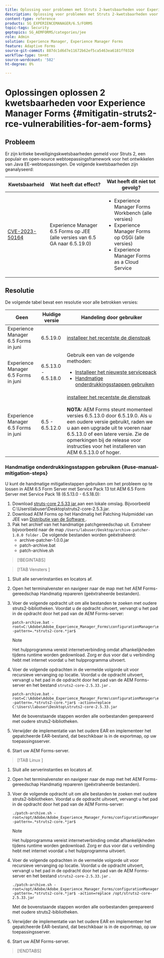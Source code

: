 ```yaml
---
title: Oplossing voor problemen met Struts 2-kwetsbaarheden voor Experience Manager Forms op JEE
description: Oplossing voor problemen met Struts 2-kwetsbaarheden voor Experience Manager Forms op JEE
content-type: reference
products: SG_EXPERIENCEMANAGER/6.5/FORMS
topic-tags: Security
geptopics: SG_AEMFORMS/categories/jee
role: Admin
solution: Experience Manager, Experience Manager Forms
feature: Adaptive Forms
source-git-commit: 887dc1d6d7e11672b62ef5ca5463ea6181ff0320
workflow-type: tm+mt
source-wordcount: '582'
ht-degree: 0%

---
```


# Oplossingen oplossen 2 kwetsbaarheden voor Experience Manager Forms {#mitigatin-struts2-rce-vulnerabilities-for-aem-forms}

## Probleem

Er zijn kritieke beveiligingskwetsbaarheden gemeld voor Struts 2, een populair en open-source webtoepassingsframework voor het ontwikkelen van Java EE-webtoepassingen. De volgende kwetsbaarheden zijn geanalyseerd:

| Kwetsbaarheid | Wat heeft dat effect? | Wat heeft dit niet tot gevolg? |
|---|---|---|
| [ CVE-2023-50164 ](https://cve.mitre.org/cgi-bin/cvename.cgi?name=2023-50164) | Experience Manager 6.5 Forms op JEE (alle versies van 6.5 GA naar 6.5.19.0) | <ul><li> Experience Manager Forms Workbench (alle versies)</li> <li> Experience Manager Forms op OSGi (alle versies) </li> <li> Experience Manager Forms as a Cloud Service </li> <ul> |

## Resolutie

De volgende tabel bevat een resolutie voor alle betrokken versies:

| Geen | Huidige versie | Handeling door gebruiker |
|---|---|---|
| Experience Manager 6.5 Forms in juni | 6.5.19.0 | [ installeer het recentste de dienstpak ](https://experienceleague.adobe.com/docs/experience-manager-65-2025/release-notes/aem-forms-current-service-pack-installation-instructions.html?lang=en) |
| Experience Manager 6.5 Forms in juni | 6.5.13.0 - 6.5.18.0 | Gebruik een van de volgende methoden: <ul><li>  <a href="https://experienceleague.adobe.com/docs/experience-manager-65-2025/release-notes/aem-forms-current-service-pack-installation-instructions.html?lang=en"> Installeer het nieuwste servicepack </a> </li> <li> <a href ="#use-manual-mitigation-steps"> Handmatige onderdrukkingsstappen gebruiken </a> |
| Experience Manager 6.5 Forms in juni | 6.5 - 6.5.12.0 | [ installeer het recentste de dienstpak ](https://experienceleague.adobe.com/docs/experience-manager-65-2025/release-notes/aem-forms-current-service-pack-installation-instructions.html?lang=en) </br> </br> **NOTA:** AEM Forms steunt momenteel versies 6.5.13.0 door 6.5.19.0. Als u een oudere versie gebruikt, raden we u aan een upgrade uit te voeren naar 6.5.13.0 of een latere versie. Zie de opmerkingen bij de release voor instructies voor het installeren van AEM 6.5.13.0 of hoger. |

### Handmatige onderdrukkingsstappen gebruiken {#use-manual-mitigation-steps}

U kunt de handmatige mitigatiestappen gebruiken om het probleem op te lossen in AEM 6.5 Form Server met Service Pack 13 tot AEM 6.5 Form Server met Service Pack 18 (6.5.13.0 - 6.5.18.0):

1. Download [ struts-core 2.5.33 jar ](https://repo1.maven.org/maven2/org/apache/struts/struts2-core/2.5.33/struts2-core-2.5.33.jar) aan een lokale omslag. Bijvoorbeeld C:\Users\labuser\Desktop\struts2-core-2.5.3.jar.
1. Download AEM Forms op het Handmatig het Patching Hulpmiddel van JEE van [ Distributie van de Software ](https://experience.adobe.com/#/downloads/content/software-distribution/en/aem.html?package=/content/software-distribution/en/details.html/content/dam/aem/public/adobe/packages/cq650/servicepack/fd/patch_utility/archive-patcher-1.0.0.zip).
1. Pak het archief van het handmatige patchgereedschap uit. Extraheer bijvoorbeeld naar de map `/Users/labuser/Desktop/archive-patcher-1.0.0 folder` . De volgende bestanden worden geëxtraheerd:
   * archive-patcher-1.0.0.jar
   * patch-archive.bat
   * patch-archive.sh

>[!BEGINTABS]

>[!TAB  Vensters ]

1. Sluit alle serverinstanties en locators af.

1. Open het terminalvenster en navigeer naar de map met het AEM Forms-gereedschap Handmatig repareren (geëxtraheerde bestanden).

1. Voer de volgende opdracht uit om alle bestanden te zoeken met oudere struts2-bibliotheken. Voordat u de opdracht uitvoert, vervangt u het pad in de opdracht door het pad van de AEM Forms-server:


   ```
   patch-archive.bat -root=C:\Adobe\Adobe_Experience_Manager_Forms\configurationManager\export -pattern=.*struts2-core.*jar$
   ```

   >[!NOTE]
   >
   >
   >Het hulpprogramma vereist internetverbinding omdat afhankelijkheden tijdens runtime worden gedownload. Zorg er dus voor dat u verbinding hebt met internet voordat u het hulpprogramma uitvoert.

1. Voer de volgende opdrachten in de vermelde volgorde uit voor recursieve vervanging op locatie. Voordat u de opdracht uitvoert, vervangt u het pad in de opdracht door het pad van de AEM Forms-server en het bestand `struts2-core-2.5.33.jar` .



   ```
   patch-archive.bat -root=C:\Adobe\Adobe_Experience_Manager_Forms\configurationManager\export -pattern=.*struts2-core.*jar$ -action=replace C:\Users\labuser\Desktop\struts2-core-2.5.33.jar
   ```

   Met de bovenstaande stappen worden alle oorbestanden gerepareerd met oudere struts2-bibliotheken.

1. Verwijder de implementatie van het oudere EAR en implementeer het gepatcheerde EAR-bestand, dat beschikbaar is in de exportmap, op uw toepassingsserver.

1. Start uw AEM Forms-server.

>[!TAB  Linux ]

1. Sluit alle serverinstanties en locators af.

1. Open het terminalvenster en navigeer naar de map met het AEM Forms-gereedschap Handmatig repareren (geëxtraheerde bestanden).

1. Voer de volgende opdracht uit om alle bestanden te zoeken met oudere struts2-bibliotheken. Voordat u de opdracht uitvoert, vervangt u het pad in de opdracht door het pad van de AEM Forms-server:


   ```
   ./patch-archive.sh -root=/opt/Adobe/Adobe_Experience_Manager_Forms/configurationManager/export/ -pattern=.*struts2-core.*jar$
   ```

   >[!NOTE]
   >
   >
   >Het hulpprogramma vereist internetverbinding omdat afhankelijkheden tijdens runtime worden gedownload. Zorg er dus voor dat u verbinding hebt met internet voordat u het hulpprogramma uitvoert.

1. Voer de volgende opdrachten in de vermelde volgorde uit voor recursieve vervanging op locatie. Voordat u de opdracht uitvoert, vervangt u het pad in de opdracht door het pad van de AEM Forms-server en het bestand `struts2-core-2.5.33.jar` .



   ```
   ./patch-archive.sh -root=/opt/Adobe/Adobe_Experience_Manager_Forms/configurationManager/export/ -pattern=.*struts2-core.*jar$ -action=replace /opt/struts2-core-2.5.33.jar
   ```

   Met de bovenstaande stappen worden alle oorbestanden gerepareerd met oudere struts2-bibliotheken.

1. Verwijder de implementatie van het oudere EAR en implementeer het gepatcheerde EAR-bestand, dat beschikbaar is in de exportmap, op uw toepassingsserver.

1. Start uw AEM Forms-server.

>[!ENDTABS]




<!-- 
### Manual patching tool 


>[!BEGINTABS]

>[!TAB Windows]

    ```
    
    patch-archive.bat [-root=dir-or-file] [-pattern=regex] [-action=list(default)|delete|replace <replacement-file>]

    ```

* **dir-or-file**: Specifies path of directory containing multiple archives to patch. The default path for AEM Forms on JEE is <>. 
* **regex**: Specifies regular expression identifying a file or an archive entry to patch. It is tested against each file's or archive entry's absolute path. For example, the pattern `.*struts2-core-2.5.30.jar$` search for all the lines that end with the exact string `struts2-core-2.5.30.jar`.
* **list**: Lists the matched files or archive entries. It recursively searches for and reports all instances of the supplied pattern matched in any entry present in any archive file (zip/jar/war/ear) inside the supplied root directory. No changes are made to any file. It is the default action of the tool, when no action is specified.
* **delete**: Deletes the matched files or archive entries. If the matched entity is an archive, deletion happens before traversing it. This prevents any potentially matching entries inside it from being reported.  
* **replace**: Substitutes the matched files or archive entries with the supplied replacement. If the matched entity is an archive, replacement happens before traversing it. This prevents any potentially matching entries inside it from being reported.

>[!TAB macOS]

    ```
    
    patch-archive.sh [-root=dir-or-file] [-pattern=regex] [-action=list(default)|delete|replace <replacement-file>]

    ```

* **dir-or-file**: Specifies path of directory containing multiple archives to patch. The default path for AEM Forms on JEE is <>. 
* **regex**: Specifies regular expression identifying a file or an archive entry to patch. It is tested against each file's or archive entry's absolute path. For example, the pattern `.*struts2-core-2.5.30.jar$` search for all the lines that end with the exact string `struts2-core-2.5.30.jar`.
* **list**: Lists the matched files or archive entries. It recursively searches for and reports all instances of the supplied pattern matched in any entry present in any archive file (zip/jar/war/ear) inside the supplied root directory. No changes are made to any file. It is the default action of the tool, when no action is specified.
* **delete**: Deletes the matched files or archive entries. If the matched entity is an archive, deletion happens before traversing it. This prevents any potentially matching entries inside it from being reported.  
* **replace**: Substitutes the matched files or archive entries with the supplied replacement. If the matched entity is an archive, replacement happens before traversing it. This prevents any potentially matching entries inside it from being reported.  

>[!TAB Linux]

    ```
    
    patch-archive.sh [-root=dir-or-file] [-pattern=regex] [-action=list(default)|delete|replace <replacement-file>]

    ```

* **dir-or-file**: Specifies path of directory containing multiple archives to patch. The default path for AEM Forms on JEE is <>. 
* **regex**: Specifies regular expression identifying a file or an archive entry to patch. It is tested against each file's or archive entry's absolute path. For example, the pattern `.*struts2-core-2.5.30.jar$` search for all the lines that end with the exact string `struts2-core-2.5.30.jar`.
* **list**: Lists the matched files or archive entries. It recursively searches for and reports all instances of the supplied pattern matched in any entry present in any archive file (zip/jar/war/ear) inside the supplied root directory. No changes are made to any file. It is the default action of the tool, when no action is specified.
* **delete**: Deletes the matched files or archive entries. If the matched entity is an archive, deletion happens before traversing it. This prevents any potentially matching entries inside it from being reported.  
* **replace**: Substitutes the matched files or archive entries with the supplied replacement. If the matched entity is an archive, replacement happens before traversing it. This prevents any potentially matching entries inside it from being reported.  



>[!ENDTABS]









-->
